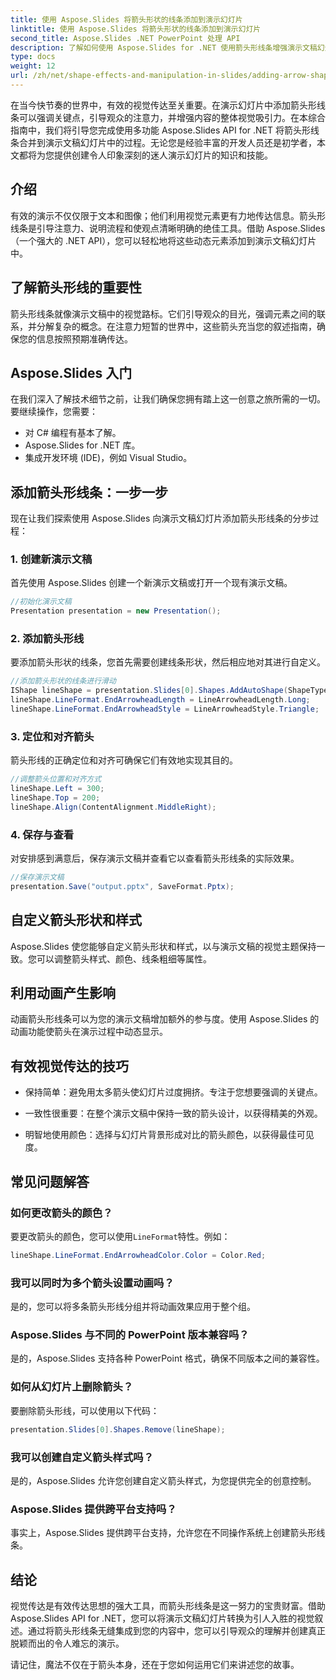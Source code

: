 ```yaml
---
title: 使用 Aspose.Slides 将箭头形状的线条添加到演示幻灯片
linktitle: 使用 Aspose.Slides 将箭头形状的线条添加到演示幻灯片
second_title: Aspose.Slides .NET PowerPoint 处理 API
description: 了解如何使用 Aspose.Slides for .NET 使用箭头形线条增强演示文稿幻灯片。包含代码示例和常见问题解答的分步指南。
type: docs
weight: 12
url: /zh/net/shape-effects-and-manipulation-in-slides/adding-arrow-shaped-lines/
---
```


在当今快节奏的世界中，有效的视觉传达至关重要。在演示幻灯片中添加箭头形线条可以强调关键点，引导观众的注意力，并增强内容的整体视觉吸引力。在本综合指南中，我们将引导您完成使用多功能 Aspose.Slides API for .NET 将箭头形线条合并到演示文稿幻灯片中的过程。无论您是经验丰富的开发人员还是初学者，本文都将为您提供创建令人印象深刻的迷人演示幻灯片的知识和技能。

## 介绍

有效的演示不仅仅限于文本和图像；他们利用视觉元素更有力地传达信息。箭头形线条是引导注意力、说明流程和使观点清晰明确的绝佳工具。借助 Aspose.Slides（一个强大的 .NET API），您可以轻松地将这些动态元素添加到演示文稿幻灯片中。

## 了解箭头形线的重要性

箭头形线条就像演示文稿中的视觉路标。它们引导观众的目光，强调元素之间的联系，并分解复杂的概念。在注意力短暂的世界中，这些箭头充当您的叙述指南，确保您的信息按照预期准确传达。

## Aspose.Slides 入门

在我们深入了解技术细节之前，让我们确保您拥有踏上这一创意之旅所需的一切。要继续操作，您需要：

- 对 C# 编程有基本了解。
- Aspose.Slides for .NET 库。
- 集成开发环境 (IDE)，例如 Visual Studio。

## 添加箭头形线条：一步一步

现在让我们探索使用 Aspose.Slides 向演示文稿幻灯片添加箭头形线条的分步过程：

### 1. 创建新演示文稿

首先使用 Aspose.Slides 创建一个新演示文稿或打开一个现有演示文稿。

```csharp
//初始化演示文稿
Presentation presentation = new Presentation();
```

### 2. 添加箭头形线

要添加箭头形状的线条，您首先需要创建线条形状，然后相应地对其进行自定义。

```csharp
//添加箭头形状的线条进行滑动
IShape lineShape = presentation.Slides[0].Shapes.AddAutoShape(ShapeType.Line, 100, 100, 200, 0);
lineShape.LineFormat.EndArrowheadLength = LineArrowheadLength.Long;
lineShape.LineFormat.EndArrowheadStyle = LineArrowheadStyle.Triangle;
```

### 3. 定位和对齐箭头

箭头形线的正确定位和对齐可确保它们有效地实现其目的。

```csharp
//调整箭头位置和对齐方式
lineShape.Left = 300;
lineShape.Top = 200;
lineShape.Align(ContentAlignment.MiddleRight);
```

### 4. 保存与查看

对安排感到满意后，保存演示文稿并查看它以查看箭头形线条的实际效果。

```csharp
//保存演示文稿
presentation.Save("output.pptx", SaveFormat.Pptx);
```

## 自定义箭头形状和样式

Aspose.Slides 使您能够自定义箭头形状和样式，以与演示文稿的视觉主题保持一致。您可以调整箭头样式、颜色、线条粗细等属性。

## 利用动画产生影响

动画箭头形线条可以为您的演示文稿增加额外的参与度。使用 Aspose.Slides 的动画功能使箭头在演示过程中动态显示。

## 有效视觉传达的技巧

- 保持简单：避免用太多箭头使幻灯片过度拥挤。专注于您想要强调的关键点。

- 一致性很重要：在整个演示文稿中保持一致的箭头设计，以获得精美的外观。

- 明智地使用颜色：选择与幻灯片背景形成对比的箭头颜色，以获得最佳可见度。

## 常见问题解答

### 如何更改箭头的颜色？
要更改箭头的颜色，您可以使用`LineFormat`特性。例如：

```csharp
lineShape.LineFormat.EndArrowheadColor.Color = Color.Red;
```

### 我可以同时为多个箭头设置动画吗？
是的，您可以将多条箭头形线分组并将动画效果应用于整个组。

### Aspose.Slides 与不同的 PowerPoint 版本兼容吗？
是的，Aspose.Slides 支持各种 PowerPoint 格式，确保不同版本之间的兼容性。

### 如何从幻灯片上删除箭头？
要删除箭头形线，可以使用以下代码：

```csharp
presentation.Slides[0].Shapes.Remove(lineShape);
```

### 我可以创建自定义箭头样式吗？
是的，Aspose.Slides 允许您创建自定义箭头样式，为您提供完全的创意控制。

### Aspose.Slides 提供跨平台支持吗？
事实上，Aspose.Slides 提供跨平台支持，允许您在不同操作系统上创建箭头形线条。

## 结论

视觉传达是有效传达思想的强大工具，而箭头形线条是这一努力的宝贵财富。借助 Aspose.Slides API for .NET，您可以将演示文稿幻灯片转换为引人入胜的视觉叙述。通过将箭头形线条无缝集成到您的内容中，您可以引导观众的理解并创建真正脱颖而出的令人难忘的演示。

请记住，魔法不仅在于箭头本身，还在于您如何运用它们来讲述您的故事。